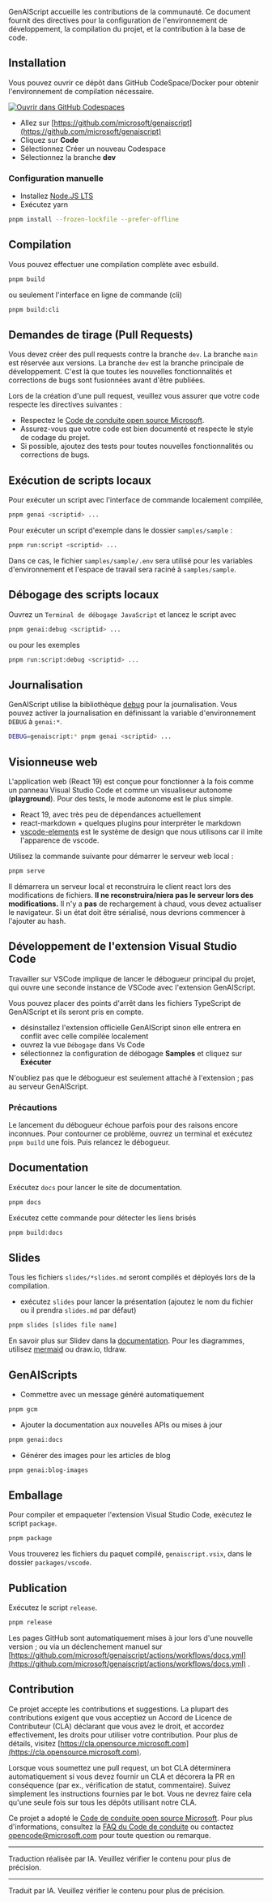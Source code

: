 GenAIScript accueille les contributions de la communauté. Ce document fournit des directives pour la configuration de l'environnement de développement, la compilation du projet, et la contribution à la base de code.

## Installation

Vous pouvez ouvrir ce dépôt dans GitHub CodeSpace/Docker pour obtenir l'environnement de compilation nécessaire.

[![Ouvrir dans GitHub Codespaces](https://github.com/codespaces/badge.svg)](https://github.com/codespaces/new?hide_repo_select=true\&ref=main\&repo=679784368)

* Allez sur [https://github.com/microsoft/genaiscript](https://github.com/microsoft/genaiscript)
* Cliquez sur **Code**
* Sélectionnez Créer un nouveau Codespace
* Sélectionnez la branche **dev**

### Configuration manuelle

* Installez [Node.JS LTS](https://docs.npmjs.com/downloading-and-installing-node-js-and-npm)
* Exécutez yarn

```sh
pnpm install --frozen-lockfile --prefer-offline
```

## Compilation

Vous pouvez effectuer une compilation complète avec esbuild.

```sh
pnpm build
```

ou seulement l'interface en ligne de commande (cli)

```sh
pnpm build:cli
```

## Demandes de tirage (Pull Requests)

Vous devez créer des pull requests contre la branche `dev`. La branche `main` est réservée aux versions.
La branche `dev` est la branche principale de développement. C'est là que toutes les nouvelles fonctionnalités et corrections de bugs sont fusionnées avant d'être publiées.

Lors de la création d'une pull request, veuillez vous assurer que votre code respecte les directives suivantes :

* Respectez le [Code de conduite open source Microsoft](https://opensource.microsoft.com/codeofconduct/).
* Assurez-vous que votre code est bien documenté et respecte le style de codage du projet.
* Si possible, ajoutez des tests pour toutes nouvelles fonctionnalités ou corrections de bugs.

## Exécution de scripts locaux

Pour exécuter un script avec l'interface de commande localement compilée,

```sh
pnpm genai <scriptid> ...
```

Pour exécuter un script d'exemple dans le dossier `samples/sample` :

```sh
pnpm run:script <scriptid> ...
```

Dans ce cas, le fichier `samples/sample/.env` sera utilisé pour les variables d'environnement et l'espace de travail sera raciné à `samples/sample`.

## Débogage des scripts locaux

Ouvrez un `Terminal de débogage JavaScript` et lancez le script avec

```sh
pnpm genai:debug <scriptid> ...
```

ou pour les exemples

```sh
pnpm run:script:debug <scriptid> ...
```

## Journalisation

GenAIScript utilise la bibliothèque [debug](https://www.npmjs.com/package/debug) pour la journalisation. Vous pouvez activer la journalisation en définissant la variable d'environnement `DEBUG` à `genai:*`.

```sh
DEBUG=genaiscript:* pnpm genai <scriptid> ...
```

## Visionneuse web

L'application web (React 19) est conçue pour fonctionner à la fois comme un panneau Visual Studio Code et comme un visualiseur autonome (**playground**). Pour des tests, le mode autonome est le plus simple.

* React 19, avec très peu de dépendances actuellement
* react-markdown + quelques plugins pour interpréter le markdown
* [vscode-elements](https://vscode-elements.github.io/) est le système de design que nous utilisons car il imite l'apparence de vscode.

Utilisez la commande suivante pour démarrer le serveur web local :

```sh
pnpm serve
```

Il démarrera un serveur local et reconstruira le client react lors des modifications de fichiers. **Il ne reconstruira/niera pas le serveur lors des modifications.**
Il n'y a **pas** de rechargement à chaud, vous devez actualiser le navigateur. Si un état doit être sérialisé, nous devrions commencer à l'ajouter au hash.

## Développement de l'extension Visual Studio Code

Travailler sur VSCode implique de lancer le débogueur principal du projet, qui ouvre une seconde instance de VSCode avec l'extension GenAIScript.

Vous pouvez placer des points d'arrêt dans les fichiers TypeScript de GenAIScript et ils seront pris en compte.

* désinstallez l'extension officielle GenAIScript sinon elle entrera en conflit avec celle compilée localement
* ouvrez la vue `Débogage` dans Vs Code
* sélectionnez la configuration de débogage **Samples** et cliquez sur **Exécuter**

N'oubliez pas que le débogueur est seulement attaché à l'extension ; pas au serveur GenAIScript.

### Précautions

Le lancement du débogueur échoue parfois pour des raisons encore inconnues. Pour contourner ce problème, ouvrez un terminal et exécutez `pnpm build` une fois. Puis relancez le débogueur.

## Documentation

Exécutez `docs` pour lancer le site de documentation.

```sh
pnpm docs
```

Exécutez cette commande pour détecter les liens brisés

```sh
pnpm build:docs
```

## Slides

Tous les fichiers `slides/*slides.md` seront compilés et déployés lors de la compilation.

* exécutez `slides` pour lancer la présentation (ajoutez le nom du fichier ou il prendra `slides.md` par défaut)

```sh
pnpm slides [slides file name]
```

En savoir plus sur Slidev dans la [documentation](https://sli.dev/). Pour les diagrammes, utilisez [mermaid](https://sli.dev/guide/syntax#diagrams) ou draw\.io, tldraw.

## GenAIScripts

* Commettre avec un message généré automatiquement

```sh
pnpm gcm
```

* Ajouter la documentation aux nouvelles APIs ou mises à jour

```sh
pnpm genai:docs
```

* Générer des images pour les articles de blog

```sh
pnpm genai:blog-images
```

## Emballage

Pour compiler et empaqueter l'extension Visual Studio Code, exécutez le script `package`.

```sh
pnpm package
```

Vous trouverez les fichiers du paquet compilé, `genaiscript.vsix`,
dans le dossier `packages/vscode`.

## Publication

Exécutez le script `release`.

```sh
pnpm release
```

Les pages GitHub sont automatiquement mises à jour lors d'une nouvelle version ; ou via un déclenchement manuel sur
[https://github.com/microsoft/genaiscript/actions/workflows/docs.yml](https://github.com/microsoft/genaiscript/actions/workflows/docs.yml) .

## Contribution

Ce projet accepte les contributions et suggestions. La plupart des contributions exigent que vous acceptiez un Accord de Licence de Contributeur (CLA) déclarant que vous avez le droit, et accordez effectivement, les droits pour utiliser votre contribution. Pour plus de détails, visitez [https://cla.opensource.microsoft.com](https://cla.opensource.microsoft.com).

Lorsque vous soumettez une pull request, un bot CLA déterminera automatiquement si vous devez fournir un CLA et décorera la PR en conséquence (par ex., vérification de statut, commentaire). Suivez simplement les instructions fournies par le bot. Vous ne devrez faire cela qu'une seule fois sur tous les dépôts utilisant notre CLA.

Ce projet a adopté le [Code de conduite open source Microsoft](https://opensource.microsoft.com/codeofconduct/).
Pour plus d'informations, consultez la [FAQ du Code de conduite](https://opensource.microsoft.com/codeofconduct/faq/) ou contactez [opencode@microsoft.com](mailto\:opencode@microsoft.com) pour toute question ou remarque.

<hr />

Traduction réalisée par IA. Veuillez vérifier le contenu pour plus de précision.

<hr />

Traduit par IA. Veuillez vérifier le contenu pour plus de précision.